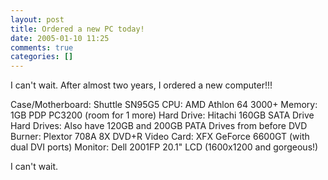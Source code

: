 ```yaml
---
layout: post
title: Ordered a new PC today!
date: 2005-01-10 11:25
comments: true
categories: []
---
```

I can't wait. After almost two years, I ordered a new computer!!!

Case/Motherboard: Shuttle SN95G5
CPU: AMD Athlon 64 3000+
Memory: 1GB PDP PC3200 (room for 1 more)
Hard Drive: Hitachi 160GB SATA Drive
Hard Drives: Also have 120GB and 200GB PATA Drives from before
DVD Burner: Plextor 708A 8X DVD+R
Video Card: XFX GeForce 6600GT (with dual DVI ports)
Monitor: Dell 2001FP 20.1" LCD (1600x1200 and gorgeous!)

I can't wait.
